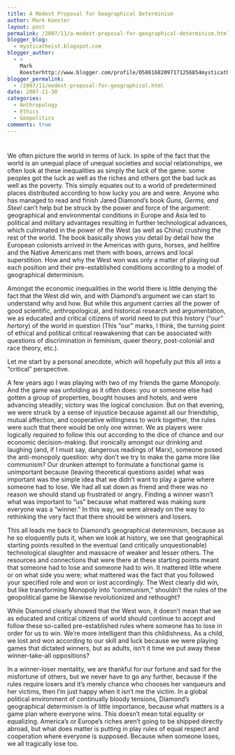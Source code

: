 ```yaml
---
title: A Modest Proposal for Geographical Determinism
author: Mark Koester
layout: post
permalink: /2007/11/a-modest-proposal-for-geographical-determinism.html
blogger_blog:
  - mysticatheist.blogspot.com
blogger_author:
  - >
    Mark
    Koesterhttp://www.blogger.com/profile/05861682097171256854mysticatheist@gmail.com
blogger_permalink:
  - /2007/11/modest-proposal-for-geographical.html
date: 2007-11-30
categories:
  - Anthropology
  - Ethics
  - Geopolitics
comments: true
---
```

# 

 We often picture the world in terms of luck. In spite of the fact that the world is an unequal place of unequal societies and social relationships, we often look at these inequalities as simply the luck of the game: some peoples got the luck as well as the riches and others got the bad luck as well as the poverty. This simply equates out to a world of predetermined places distributed according to how lucky you are and were. 
Anyone who has managed to read and finish Jared Diamond’s book *Guns, Germs, and Steel* can’t help but be struck by the power and force of the argument: geographical and environmental conditions in Europe and Asia led to political and military advantages resulting in further technological advances, which culminated in the power of the West (as well as China) crushing the rest of the world. The book basically shows you detail by detail how the European colonists arrived in the Americas with guns, horses, and hellfire and the Native Americans met them with bows, arrows and local superstition. How and why the West won was only a matter of playing out each position and their pre-established conditions according to a model of geographical determinism. 

Amongst the economic inequalities in the world there is little denying the fact that the West did win, and with Diamond’s argument we can start to understand why and how. But while this argument carries all the power of good scientific, anthropological, and historical research and argumentation, we as educated and critical citizens of world need to put this history (“our” *her*tory) of the world in question (This “our” marks, I think, the turning point of ethical and political critical reawakening that can be associated with questions of discrimination in feminism, queer theory, post-colonial and race theory, etc.).

 Let me start by a personal anecdote, which will hopefully put this all into a “critical” perspective.

A few years ago I was playing with two of my friends the game *Monopoly*. And the game was unfolding as it often does: you or someone else had gotten a group of properties, bought houses and hotels, and were advancing steadily; victory was the logical conclusion. But on that evening, we were struck by a sense of injustice because against all our friendship, mutual affection, and cooperative willingness to work together, the rules were such that there would be only one winner. We as players were logically required to follow this out according to the dice of chance and our economic decision-making. But ironically amongst our drinking and laughing (and, if I must say, dangerous readings of Marx), someone posed the anti-monopoly question: why don’t we try to make the game more like communism? Our drunken attempt to formulate a functional game is unimportant because (leaving theoretical questions aside) what was important was the simple idea that we didn’t want to play a game where someone had to lose. We had all sat down as friend and there was no reason we should stand up frustrated or angry. Finding a winner wasn’t what was important to “us” because what mattered was making sure everyone was a “winner.” In this way, we were already on the way to rethinking the very fact that there should be winners and losers.

 This all leads me back to Diamond’s geographical determinism, because as he so eloquently puts it, when we look at history, we see that geographical starting points resulted in the eventual (and critically unquestionable) technological slaughter and massacre of weaker and lesser others. The resources and connections that were there at these starting points meant that someone had to lose and someone had to win. It mattered little where or on what side you were; what mattered was the fact that you followed your specified role and won or lost accordingly. The West clearly did win, but like transforming Monopoly into “communism,” shouldn’t the rules of the geopolitical game be likewise revolutionized and rethought? 

 While Diamond clearly showed that the West won, it doesn’t mean that we as educated and critical citizens of world should continue to accept and follow these so-called pre-established rules where someone has to lose in order for us to win. We’re more intelligent than this childishness. As a child, we lost and won according to our skill and luck because we were playing games that dictated winners, but as adults, isn’t it time we put away these winner-take-all oppositions? 

In a winner-loser mentality, we are thankful for our fortune and sad for the misfortune of others, but we never have to go any further, because if the rules require losers and it’s merely chance who chooses her vanqueurs and her victims, then I’m just happy when it isn’t me the victim. In a global political environment of continually bloody tensions, Diamond’s geographical determinism is of little importance, because what matters is a game plan where everyone wins. This doesn’t mean total equality or equalizing. America’s or Europe’s riches aren’t going to be shipped directly abroad, but what does matter is putting in play rules of equal respect and cooperation where everyone is supposed. Because when someone loses, we all tragically lose too. 